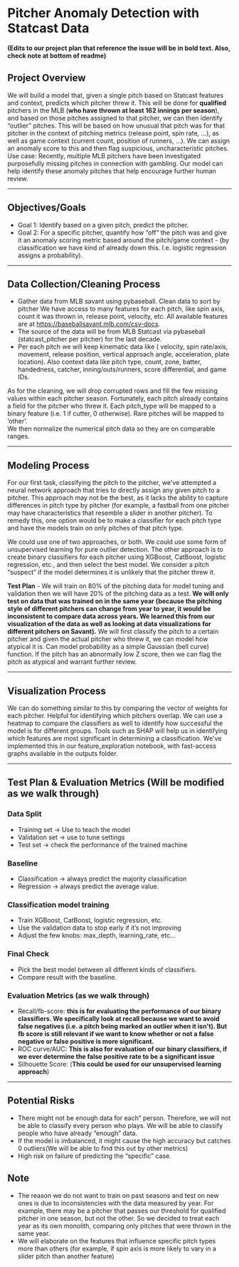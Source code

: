 # Pitcher Anomaly Detection with Statcast Data

**(Edits to our project plan that reference the issue will be in bold text. Also, check note at bottom of readme)**

## Project Overview
We will build a model that, given a single pitch based on Statcast features and context, predicts which pitcher threw it. This will be done for **qualified** pitchers in the MLB (**who have thrown at least 162 innings per season**), and based on those pitches assigned to that pitcher, we can then identify “outlier” pitches. This will be based on how unusual that pitch was for that pitcher in the context of pitching metrics (release point, spin rate, …), as well as game context (current count, position of runners, …). We can assign an anomaly score to this and then flag suspicious, uncharacteristic pitches.  
Use case: Recently, multiple MLB pitchers have been investigated purposefully missing pitches in connection with gambling. Our model can help identify these anomaly pitches that help encourage further human review.

---

## Objectives/Goals
- Goal 1: Identify based on a given pitch, predict the pitcher.  
- Goal 2: For a specific pitcher, quantify how “off” the pitch was and give it an anomaly scoring metric based around the pitch/game context - (by classification we have kind of already down this. I.e. logistic regression assigns a probability).  

---

## Data Collection/Cleaning Process
- Gather data from MLB savant using pybaseball. Clean data to sort by pitcher We have access to many features for each pitch, like spin axis, count it was thrown in, release point, velocity, etc. All available features are at https://baseballsavant.mlb.com/csv-docs.  
- The source of the data will be from MLB Statcast via pybaseball (statcast_pitcher per pitcher) for the last decade.  
- Per each pitch we will keep kinematic data like ( velocity, spin rate/axis, movement, release position, vertical approach angle, acceleration, plate location). Also context data like pitch type, count, zone, batter, handedness, catcher, inning/outs/runners, score differential, and game IDs.  

As for the cleaning, we will drop corrupted rows and fill the few missing values within each pitcher season. Fortunately, each pitch already contains a field for the pitcher who threw it. Each pitch_type will be mapped to a binary feature (i.e. 1 if cutter, 0 otherwise). Rare pitches will be mapped to ‘other’.  
We then normalize the numerical pitch data so they are on comparable ranges.  

---

## Modeling Process
For our first task, classifying the pitch to the pitcher, we've attempted a neural network approach that tries to directly assign any given pitch to a pitcher. This approach may not be the best, as it lacks the ability to capture differences in pitch type by pitcher (for example, a fastball from one pitcher may have characteristics that resemble a slider in another pitcher). To remedy this, one option would be to make a classifier for each pitch type and have the models train on only pitches of that pitch type.

We could use one of two approaches, or both. We could use some form of unsupervised learning for pure outlier detection. The other approach is to create binary classifiers for each pitcher using XGBoost, CatBoost, logistic regression, etc., and then select the best model. We consider a pitch “suspect” if the model determines it is unlikely that the pitcher threw it.  

**Test Plan** - We will train on 80% of the pitching data for model tuning and validation then we will have 20% of the pitching data as a test. **We will only test on data that was trained on in the same year (because the pitching style of different pitchers can change from year to year, it would be inconsistent to compare data across years. We learned this from our visualization of the data as well as looking at data visualizations for different pitchers on Savant).** We will first classify the pitch to a certain pitcher and given the actual pitcher who threw it, we can model how atypical it is. Can model probability as a simple Gaussian (bell curve) function. If the pitch has an abnormally low Z score, then we can flag the pitch as atypical and warrant further review.  

---

## Visualization Process
We can do something similar to this by comparing the vector of weights for each pitcher. Helpful for identifying which pitchers overlap. We can use a heatmap to compare the classifiers as well to identify how successful the model is for different groups.
Tools such as SHAP will help us in identifying which features are most significant in determining a classification. We've implemented this in our feature_exploration notebook, with fast-access graphs available in the outputs folder.

---

## Test Plan & Evaluation Metrics (Will be modified as we walk through)

### Data Split
- Training set → Use to teach the model
- Validation set → use to tune settings
- Test set → check the performance of the trained machine

### Baseline
- Classification → always predict the majority classification
- Regression → always predict the average value.

### Classification model training
- Train XGBoost, CatBoost, logistic regression, etc.  
- Use the validation data to stop early if it’s not improving  
- Adjust the few knobs: max_depth, learning_rate, etc…  

### Final Check
- Pick the best model between all different kinds of classifiers.  
- Compare result with the baseline.  

### Evaluation Metrics (as we walk through)
- Recall/fb-score: **this is for evaluating the performance of our binary classifiers. We specifically look at recall because we want to avoid false negatives (i.e. a pitch being marked an outlier when it isn't). But fb score is still relevant if we want to know whether or not a false negative or false positive is more significant.**
- ROC curve/AUC: **This is also for evaluation of our binary classifiers, if we ever determine the false positive rate to be a significant issue**
- Silhouette Score: (**This could be used for our unsupervised learning approach**)

---

## Potential Risks
- There might not be enough data for each” person. Therefore, we will not be able to classify every person who plays. We will be able to classify people who have already “enough” data.  
- If the model is imbalanced, it might cause the high accuracy but catches 0 outliers(We will be able to find this out by other metrics)  
- High risk on failure of predicting the “specific” case.


## Note
- The reason we do not want to train on past seasons and test on new ones is due to inconsistencies with the data measured by year. For example, there may be a pitcher that passes our threshold for qualified pitcher in one season, but not the other. So we decided to treat each year as its own monolith, comparing only pitches that were thrown in the same year.
- We will elaborate on the features that influence specific pitch types more than others (for example, if spin axis is more likely to vary in a slider pitch than another feature)
